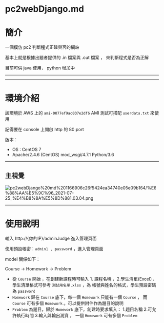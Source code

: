 # pc2webDjango.md

# 簡介

一個模仿 pc2 判斷程式正確與否的網站

基本上就是根據出題者提供的 .in 檔案與 .out 檔案 ， 來判斷程式是否為正解

目前可供 java 使用， python 增加中

---

---

# 環境介紹

該環境於 AWS 上的 `ami-0077ef9ac037e2df6` AMI 測試可搭配 `userdata.txt` 來使用

記得要在 console 上開啟 http 的 80 port

版本：

- OS : CentOS 7
- Apache/2.4.6 (CentOS) mod_wsgi/4.7.1 Python/3.6

---

## 主視覺

![pc2webDjango%20md%201166906c26f5424ea34740e05e09b164/%E6%88%AA%E5%9C%96_2021-07-25_%E4%B8%8A%E5%8D%881.03.04.png](pc2webDjango%20md%201166906c26f5424ea34740e05e09b164/%E6%88%AA%E5%9C%96_2021-07-25_%E4%B8%8A%E5%8D%881.03.04.png)

---

# 使用說明

輸入 http://{你的IP}/adminJudge 進入管理頁面

使用預設帳密：`admin1 , password` ，進入管理頁面

model 關係如下：

Course → Homework → Problem

- 從 `Course` 開始 ，在創建新課程時可輸入 1. 課程名稱 ，2.學生清單(Excel）， 學生清單格式可參考 `測試用名單.xlsx` ，為 帳號與姓名的格式，學生預設密碼為 `password`
- `Homework` 歸在 `Course` 底下，每一個 `Homework` 只能有一個 `Course` ，
而 `Course` 可有多個 `Homework` 。可以提供附件作為題目的說明
- `Problem` 為題目，歸於 `Homework` 底下，創建時要求填入：
1.題目名稱 2.可允許執行時間 3.輸入與輸出測資 ，
一個 `Homework` 可有多個 `Problem`